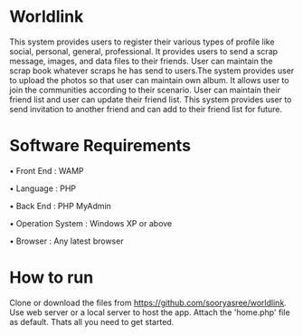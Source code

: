 # Worldlink

This system provides users to register their various types of profile like social, personal, general, professional. 
It  provides users to send a scrap message, images, and data files to their friends. User can maintain the scrap book
whatever scraps he has send to users.The system provides user to upload the photos so that user can maintain own album.
It allows user to join the communities according to their scenario. User can maintain their friend list and user can 
update their friend list. This system provides user to send invitation to another friend and can add to their friend 
list for future.

# Software Requirements

•	Front End : WAMP

•	Language : PHP

•	Back End : PHP MyAdmin

•	Operation System : Windows XP or above

•	Browser : Any latest browser

# How to run

Clone or download the files from https://github.com/sooryasree/worldlink. Use web server or a local server to host the app. Attach the 'home.php' file as default. Thats all you need to get started.  
